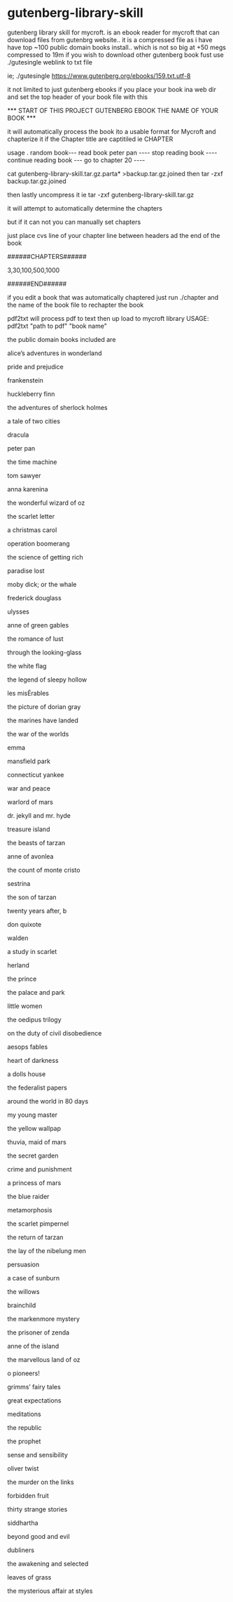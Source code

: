 # gutenberg-library-skill

gutenberg library skill for mycroft. is an ebook reader for mycroft that can download files from  gutenbrg website..
it is a compressed file as i have have top ~100 public domain books install.. which is not so big at +50 megs compressed to 19m
if you wish to download other gutenberg book  fust use ./gutesingle weblink to txt file

ie\; ./gutesingle https://www.gutenberg.org/ebooks/159.txt.utf-8


it not limited to just gutenberg ebooks  if you place your book ina web dir  and set the top header of your book file with this


*** START OF THIS PROJECT GUTENBERG EBOOK THE NAME OF YOUR BOOK ***

it will automatically process the book ito a usable format for Mycroft and chapterize it if  the Chapter title  are captitiled 
ie CHAPTER

usage .
 random book---
 read book peter pan ----
 stop reading book ----
 continue reading book   ---
 go to chapter 20  ----
 
 cat gutenberg-library-skill.tar.gz.parta* >backup.tar.gz.joined
then tar -zxf backup.tar.gz.joined
 
then lastly uncompress   it  ie tar -zxf gutenberg-library-skill.tar.gz

it will attempt to automatically  determine  the chapters

but if it can not you can manually set chapters

 just place cvs  line of your chapter line  between headers ad the end of the book
 
 ######CHAPTERS######
 
 3,30,100,500,1000
 
 ######END######
 
 if you edit a book that was automatically  chaptered just run ./chapter and the name of the book file to rechapter the book

pdf2txt will process pdf to text then up load to mycroft library USAGE: pdf2txt "path to pdf" "book name"

the public domain books included are

alice’s adventures in wonderland

pride and prejudice

frankenstein

huckleberry finn

the adventures of sherlock holmes

a tale of two cities

dracula

peter pan

the time machine

tom sawyer

anna karenina

the wonderful wizard of oz

the scarlet letter

a christmas carol

operation boomerang

the science of getting rich

paradise lost

moby dick; or the whale

frederick douglass

ulysses

anne of green gables

the romance of lust

through the looking-glass

the white flag

the legend of sleepy hollow

les misÉrables

the picture of dorian gray

the marines have landed

the war of the worlds

emma

mansfield park

connecticut yankee

war and peace

warlord of mars

dr. jekyll and mr. hyde

treasure island

the beasts of tarzan

anne of avonlea

the count of monte cristo

sestrina

the son of tarzan

twenty years after, b

don quixote

walden

a study in scarlet

herland

the prince

the palace and park

little women

the oedipus trilogy

on the duty of civil disobedience

aesops fables

heart of darkness

a dolls house

the federalist papers

around the world in 80 days

my young master

the yellow wallpap

thuvia, maid of mars

the secret garden

crime and punishment

a princess of mars

the blue raider

metamorphosis

the scarlet pimpernel

the return of tarzan

the lay of the nibelung men

persuasion

a case of sunburn

the willows

brainchild

the markenmore mystery

the prisoner of zenda

anne of the island

the marvellous land of oz

o pioneers!

grimms’ fairy tales

great expectations

meditations

the republic

the prophet

sense and sensibility

oliver twist

the murder on the links

forbidden fruit

thirty strange stories

siddhartha

beyond good and evil

dubliners

the awakening and selected

leaves of grass

the mysterious affair at styles
